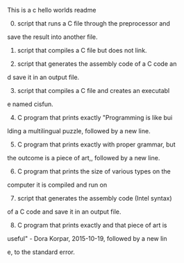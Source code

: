 This is a c hello worlds readme                          

                                                         

0. script that runs a C file through the preprocessor and

 save the result into another file.                      

                                                         

1. script that compiles a C file but does not link.      

                                                         

2. script that generates the assembly code of a C code an

d save it in an output file.                             

                                                         

3. script that compiles a C file and creates an executabl

e named cisfun.                                          

                                                         

4. C program that prints exactly "Programming is like bui

lding a multilingual puzzle, followed by a new line.     

                                                         

5. C program that prints exactly with proper grammar, but

 the outcome is a piece of art,, followed by a new line. 

                                                         

6. C program that prints the size of various types on the

 computer it is compiled and run on                      

                                                         

7. script that generates the assembly code (Intel syntax)

 of a C code and save it in an output file.              

                                                         

8. C program that prints exactly and that piece of art is

 useful" - Dora Korpar, 2015-10-19, followed by a new lin

e, to the standard error.                                

